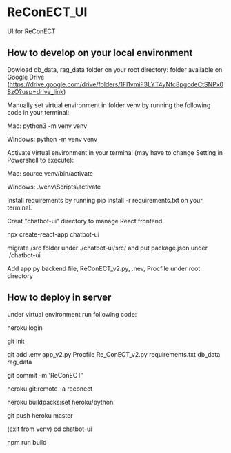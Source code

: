 # ReConECT_UI
UI for ReConECT

## How to develop on your local environment

Dowload db_data, rag_data folder on your root directory: folder available on Google Drive (https://drive.google.com/drive/folders/1Fl1vmiF3LYT4yNfc8pgcdeCtSNPx08zO?usp=drive_link)

Manually set virtual environment in folder venv by running the following code in your terminal:

Mac: python3 -m venv venv

Windows: python -m venv venv

Activate virtual environment in your terminal (may have to change Setting in Powershell to execute):

Mac: source venv/bin/activate

Windows: .\venv\Scripts\activate

Install requirements by running pip install -r requirements.txt on your terminal.


Creat "chatbot-ui" directory to manage React frontend

npx create-react-app chatbot-ui


migrate /src folder under ./chatbot-ui/src/ and put package.json under ./chatbot-ui

Add app.py backend file, ReConECT_v2.py, .nev, Procfile under root directory

## How to deploy in server

under virtual environment run following code:


heroku login

git init

git add .env app_v2.py Procfile Re_ConECT_v2.py requirements.txt db_data rag_data

git commit -m 'ReConECT'

heroku git:remote -a reconect

heroku buildpacks:set heroku/python

git push heroku master

(exit from venv) cd chatbot-ui

npm run build


